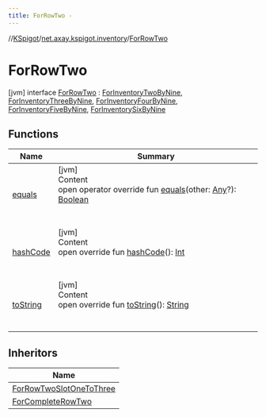 ```yaml
---
title: ForRowTwo -
---
```

//[KSpigot](../../index.md)/[net.axay.kspigot.inventory](../index.md)/[ForRowTwo](index.md)



# ForRowTwo  
 [jvm] interface [ForRowTwo](index.md) : [ForInventoryTwoByNine](../-for-inventory-two-by-nine/index.md), [ForInventoryThreeByNine](../-for-inventory-three-by-nine/index.md), [ForInventoryFourByNine](../-for-inventory-four-by-nine/index.md), [ForInventoryFiveByNine](../-for-inventory-five-by-nine/index.md), [ForInventorySixByNine](../-for-inventory-six-by-nine/index.md)   


## Functions  
  
|  Name|  Summary| 
|---|---|
| [equals](../../net.axay.kspigot.utils/-registerable-command/index.md#kotlin/Any/equals/#kotlin.Any?/PointingToDeclaration/)| [jvm]  <br>Content  <br>open operator override fun [equals](../../net.axay.kspigot.utils/-registerable-command/index.md#kotlin/Any/equals/#kotlin.Any?/PointingToDeclaration/)(other: [Any](https://kotlinlang.org/api/latest/jvm/stdlib/kotlin/-any/index.html)?): [Boolean](https://kotlinlang.org/api/latest/jvm/stdlib/kotlin/-boolean/index.html)  <br><br><br>
| [hashCode](../../net.axay.kspigot.utils/-registerable-command/index.md#kotlin/Any/hashCode/#/PointingToDeclaration/)| [jvm]  <br>Content  <br>open override fun [hashCode](../../net.axay.kspigot.utils/-registerable-command/index.md#kotlin/Any/hashCode/#/PointingToDeclaration/)(): [Int](https://kotlinlang.org/api/latest/jvm/stdlib/kotlin/-int/index.html)  <br><br><br>
| [toString](../../net.axay.kspigot.utils/-registerable-command/index.md#kotlin/Any/toString/#/PointingToDeclaration/)| [jvm]  <br>Content  <br>open override fun [toString](../../net.axay.kspigot.utils/-registerable-command/index.md#kotlin/Any/toString/#/PointingToDeclaration/)(): [String](https://kotlinlang.org/api/latest/jvm/stdlib/kotlin/-string/index.html)  <br><br><br>


## Inheritors  
  
|  Name| 
|---|
| [ForRowTwoSlotOneToThree](../-for-row-two-slot-one-to-three/index.md)
| [ForCompleteRowTwo](../-for-complete-row-two/index.md)

